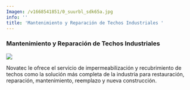 ```yaml
---
Imagen: /v1668541851/0_suurbl_sdk65a.jpg
info: ''
title: 'Mantenimiento y Reparación de Techos Industriales '
---
```

### Mantenimiento y Reparación de Techos Industriales

![](https://res.cloudinary.com/novatec/v1668541851/0_suurbl_sdk65a.jpg)

Novatec le ofrece el servicio de impermeabilización y recubrimiento de techos como la solución más completa de la industria para restauración, reparación, mantenimiento, reemplazo y nueva construcción.